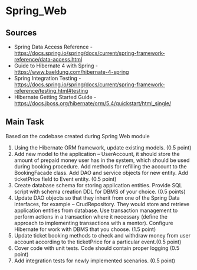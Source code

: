 # Spring_Web

## Sources

* Spring Data Access Reference  - https://docs.spring.io/spring/docs/current/spring-framework-reference/data-access.html
* Guide to Hibernate 4 with Spring - https://www.baeldung.com/hibernate-4-spring
* Spring Integration Testing - https://docs.spring.io/spring/docs/current/spring-framework-reference/testing.html#testing
* Hibernate Getting Started Guide - https://docs.jboss.org/hibernate/orm/5.4/quickstart/html_single/

## Main Task

Based on the codebase created during Spring Web module

1. Using the Hibernate ORM framework, update existing models. (0.5 point)
2. Add new model to the application – UserAccount, it should store the amount of prepaid money user has in the system, which should be used during booking procedure. Add methods for refilling the account to the BookingFacade class. Add DAO and service objects for new entity. Add ticketPrice field to Event entity. (0.5 point)
3. Create database schema for storing application entities. Provide SQL script with schema creation DDL for DBMS of your choice. (0.5 points)
4. Update DAO objects so that they inherit from one of the Spring Data interfaces, for example – CrudRepository. They would store and retrieve application entities from database. Use transaction management to perform actions in a transaction where it necessary (define the approach to implementing transactions with a mentor). Configure Hibernate for work with DBMS that you choose. (1.5 point)
5. Update ticket booking methods to check and withdraw money from user account according to the ticketPrice for a particular event.(0.5 point)
6. Cover code with unit tests. Code should contain proper logging (0.5 point)
7. Add integration tests for newly implemented scenarios. (0.5 point)